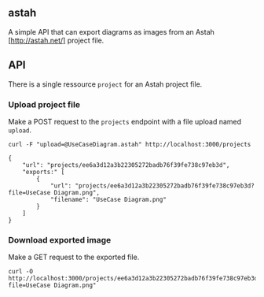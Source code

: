 ## astah

A simple API that can export diagrams as images from an Astah [http://astah.net/] project file.

## API

There is a single ressource `project` for an Astah project file.

### Upload project file

Make a POST request to the `projects` endpoint with a file upload named `upload`.

```
curl -F "upload=@UseCaseDiagram.astah" http://localhost:3000/projects
```

```
{
    "url": "projects/ee6a3d12a3b22305272badb76f39fe738c97eb3d",
    "exports:" [
        {
            "url": "projects/ee6a3d12a3b22305272badb76f39fe738c97eb3d?file=UseCase Diagram.png",
            "filename": "UseCase Diagram.png"
        }
    ]
}
```

### Download exported image

Make a GET request to the exported file.

```
curl -O http://localhost:3000/projects/ee6a3d12a3b22305272badb76f39fe738c97eb3d?file=UseCase Diagram.png"
```
